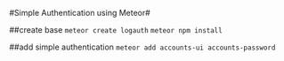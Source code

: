 #Simple Authentication using Meteor#

##create base
`meteor create logauth`
`meteor npm install`

##add simple authentication
`meteor add accounts-ui accounts-password`

